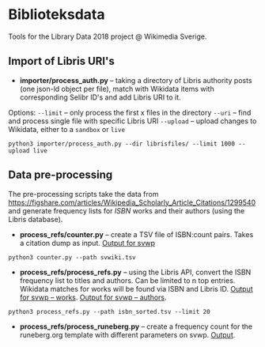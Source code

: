 # Biblioteksdata

Tools for the Library Data 2018 project @ Wikimedia Sverige.

## Import of Libris URI's

* **importer/process_auth.py** – taking a directory of Libris authority posts (one json-ld object per file), match with Wikidata items with corresponding Selibr ID's and add Libris URI to it.

Options:
`--limit` – only process the first x files in the directory
`--uri` – find and process single file with specific Libris URI
`--upload` – upload changes to Wikidata, either to a `sandbox` or `live`

```
python3 importer/process_auth.py --dir librisfiles/ --limit 1000 --upload live
```

## Data pre-processing

The pre-processing scripts take the data from https://figshare.com/articles/Wikipedia_Scholarly_Article_Citations/1299540 and generate frequency lists for *ISBN* works and their authors (using the Libris database).

* **process_refs/counter.py** – create a TSV file of ISBN:count pairs. Takes a citation dump as input. [Output for svwp](https://gist.github.com/Vesihiisi/4dae5b0b52c93cd7d94741acbf395754)

```
python3 counter.py --path svwiki.tsv
```

* **process_refs/process_refs.py** – using the Libris API, convert the ISBN frequency list to titles and authors. Can be limited to n top entries. Wikidata matches for works will be found via ISBN and Libris ID. [Output for svwp – works](https://gist.github.com/Vesihiisi/04ec2c73a774b7a33b48de62143fe62c). [Output for svwp – authors](https://gist.github.com/Vesihiisi/0dd90db206bbe86ad2f502781365fa28).

```
python3 process_refs.py --path isbn_sorted.tsv --limit 20
```

* **process_refs/process_runeberg.py** – create a frequency count for the runeberg.org template with different parameters on svwp. [Output](https://gist.github.com/Vesihiisi/4ed15b89a5a5c316398adea5b165625f).
